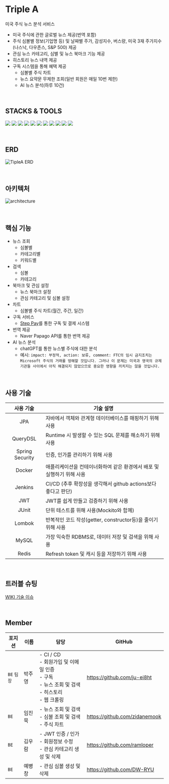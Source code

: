 # Triple A
미국 주식 뉴스 분석 서비스
- 미국 주식에 관한 글로벌 뉴스 제공(번역 포함)
- 주식 심볼별 정보(기업명 등) 및 날짜별 주가, 감성지수, 버스량, 미국 3재 주가지수(나스낙, 다우존스, S&P 500) 제공
- 관심 뉴스 카테고리, 심별 및 뉴스 북마크 기능 제공
- 히스토리 뉴스 내역 제공
- 구독 시스템을 통해 혜택 제공
  - 심볼별 주식 차트
  - 뉴스 요약문 무제한 조회(일반 회원은 매일 10번 제한)
  - AI 뉴스 분석(하루 10건)
<br/>

## STACKS & TOOLS
<img src="https://img.shields.io/badge/Spring_Boot-F2F4F9?style=for-the-badge&logo=spring-boot"/> <img src="https://img.shields.io/badge/MySQL-005C84?style=for-the-badge&logo=mysql&logoColor=white"/>  <img src="https://img.shields.io/badge/redis-%23DD0031.svg?&style=for-the-badge&logo=redis&logoColor=white"/> <img src="https://img.shields.io/badge/Junit5-25A162?style=for-the-badge&logo=junit5&logoColor=white"/> <img src="https://img.shields.io/badge/Docker-2CA5E0?style=for-the-badge&logo=docker&logoColor=white"/> <img src="https://img.shields.io/badge/Jenkins-D24939?style=for-the-badge&logo=Jenkins&logoColor=white"/> <img src="https://img.shields.io/badge/Swagger-85EA2D?style=for-the-badge&logo=Swagger&logoColor=white"/> <img src="https://img.shields.io/badge/Amazon_AWS-FF9900?style=for-the-badge&logo=amazonaws&logoColor=white"/> <img src="https://img.shields.io/badge/gradle-02303A?style=for-the-badge&logo=gradle&logoColor=white"/> <img src="https://img.shields.io/badge/IntelliJ_IDEA-000000.svg?style=for-the-badge&logo=intellij-idea&logoColor=white"/> <img src="https://img.shields.io/badge/JWT-000000?style=for-the-badge&logo=JSON%20web%20tokens&logoColor=white"/>

<br/>

## ERD
![TipleA ERD](https://github.com/TripleA-Project/TripleA-BackEnd/assets/107831692/b51223b9-13e0-48ea-92a4-5f33c81d9c24)

<br/>

## 아키텍처
![architecture](https://github.com/TripleA-Project/TripleA-BackEnd/assets/107831692/5ca83964-7863-4796-b84c-83bc6bece88d)

<br/>

## 핵심 기능
- 뉴스 조회
    - 심볼별
    - 카테고리별
    - 키워드별
- 검색
    - 심볼
    - 카테고리
- 북마크 및 관심 설정
    - 뉴스 북마크 설정
    - 관심 카테고리 및 심볼 설정
- 차트
  - 심볼별 주식 차트(월간, 주간, 일간)
- 구독 서비스
  - [Step Pay](https://www.steppay.kr)를 통한 구독 및 결제 시스템
- 번역 제공
  - Naver Papago API를 통한 번역 제공
- AI 뉴스 분석
  - chatGPT를 통한 뉴스별 주식에 대한 분석
  - 예시: `impact: 부정적, action: 보류, comment: FTC의 임시 금지조치는 Microsoft 주식의 거래를 방해할 것입니다. 그러나 이 문제는 미국과 영국의 규제 기관들 사이에서 아직 해결되지 않았으므로 중요한 영향을 끼치지는 않을 것입니다.`

<br/>

## 사용 기술
|      사용 기술       | 기술 설명                                        |
|:----------------:|----------------------------------------------|
|       JPA        | 자바에서 객체와 관계형 데이터베이스를 매핑하기 위해 사용              |
|     QueryDSL     | Runtime 시 발생할 수 있는 SQL 문제를 해소하기 위해 사용        |
| Spring Security  | 인증, 인가를 관리하기 위해 사용                           |
|      Docker      | 애플리케이션을 컨테이너화하여 같은 환경에서 배포 및 실행하기 위해 사용      |
|     Jenkins      | CI/CD (추후 확장성을 생각해서 github actions보다 좋다고 판단) |
|       JWT        | JWT를 쉽게 만들고 검증하기 위해 사용                       |
|      JUnit       | 단위 테스트를 위해 사용(Mockito와 함께)                   |
|      Lombok      | 반복적인 코드 작성(getter, constructor등)을 줄이기 위해 사용  |
|      MySQL       | 가장 익숙한 RDBMS로, 데이터 저장 및 검색을 위해 사용            |
|      Redis       | Refresh token 및 캐시 등을 저장하기 위해 사용             |

<br/>

## 트러블 슈팅
[WIKI 기술 이슈](https://github.com/TripleA-Project/TripleA-BackEnd/wiki/기술-이슈)

<br/>

## Member
| 포지션 | 이름  | 담당                                                                             | GitHub |
| --- |-----|--------------------------------------------------------------------------------| --- |
| `BE` `팀장` | 박주영 | - CI / CD<br/>- 회원가입 및 이메일 인증<br/>- 구독<br/>- 뉴스 조회 및 검색<br/>- 히스토리<br/>- 웹 크롤링 | https://github.com/ju-ei8ht |
| `BE` | 임진묵 | - 뉴스 조회 및 검색<br/>- 심볼 조회 및 검색<br/>- 주식 차트                                      | https://github.com/zidanemook |
| `BE` | 김우람 | - JWT 인증 / 인가<br/>- 회원정보 수정<br/>- 관심 카테고리 생성 및 삭제                              | https://github.com/ramloper |
| `BE` | 예병창 | - 관심 심볼 생성 및 삭제                                                                | https://github.com/DW-RYU |
